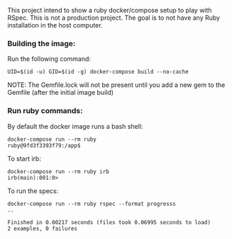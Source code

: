 This project intend to show a ruby docker/compose setup to play with RSpec. This is not a production project. The goal is to not have any Ruby installation in the host computer.

### Building the image:
Run the following command:

```shell
UID=$(id -u) GID=$(id -g) docker-compose build --no-cache 
```

NOTE: The Gemfile.lock will not be present until you add a new gem to the Gemfile (after the initial image build)


### Run ruby commands:
By default the docker image runs a bash shell:

```shell
docker-compose run --rm ruby
ruby@9fd3f3393f79:/app$
```

To start irb:

```shell
docker-compose run --rm ruby irb
irb(main):001:0> 
```

To run the specs:

```shell
docker-compose run --rm ruby rspec --format progresss
..

Finished in 0.00217 seconds (files took 0.06995 seconds to load)
2 examples, 0 failures
```

